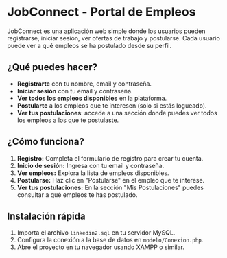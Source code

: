 # JobConnect - Portal de Empleos

JobConnect es una aplicación web simple donde los usuarios pueden registrarse, iniciar sesión, ver ofertas de trabajo y postularse. Cada usuario puede ver a qué empleos se ha postulado desde su perfil.

## ¿Qué puedes hacer?

- **Registrarte** con tu nombre, email y contraseña.
- **Iniciar sesión** con tu email y contraseña.
- **Ver todos los empleos disponibles** en la plataforma.
- **Postularte** a los empleos que te interesen (solo si estás logueado).
- **Ver tus postulaciones**: accede a una sección donde puedes ver todos los empleos a los que te postulaste.

## ¿Cómo funciona?

1. **Registro:** Completa el formulario de registro para crear tu cuenta.
2. **Inicio de sesión:** Ingresa con tu email y contraseña.
3. **Ver empleos:** Explora la lista de empleos disponibles.
4. **Postularse:** Haz clic en "Postularse" en el empleo que te interese.
5. **Ver tus postulaciones:** En la sección "Mis Postulaciones" puedes consultar a qué empleos te has postulado.

## Instalación rápida

1. Importa el archivo `linkedin2.sql` en tu servidor MySQL.
2. Configura la conexión a la base de datos en `modelo/Conexion.php`.
3. Abre el proyecto en tu navegador usando XAMPP o similar.
